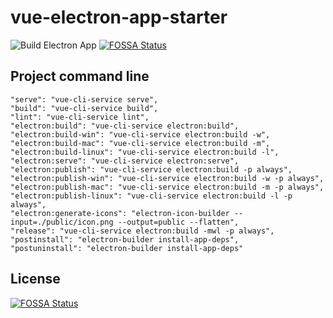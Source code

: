 # vue-electron-app-starter
![Build Electron App](https://github.com/wdpm/vue-electron-app-starter/workflows/Build%20Electron%20App/badge.svg?branch=main)
[![FOSSA Status](https://app.fossa.com/api/projects/git%2Bgithub.com%2Fwdpm%2Fvue-electron-app-starter.svg?type=shield)](https://app.fossa.com/projects/git%2Bgithub.com%2Fwdpm%2Fvue-electron-app-starter?ref=badge_shield)

## Project command line
```
"serve": "vue-cli-service serve",
"build": "vue-cli-service build",
"lint": "vue-cli-service lint",
"electron:build": "vue-cli-service electron:build",
"electron:build-win": "vue-cli-service electron:build -w",
"electron:build-mac": "vue-cli-service electron:build -m",
"electron:build-linux": "vue-cli-service electron:build -l",
"electron:serve": "vue-cli-service electron:serve",
"electron:publish": "vue-cli-service electron:build -p always",
"electron:publish-win": "vue-cli-service electron:build -w -p always",
"electron:publish-mac": "vue-cli-service electron:build -m -p always",
"electron:publish-linux": "vue-cli-service electron:build -l -p always",
"electron:generate-icons": "electron-icon-builder --input=./public/icon.png --output=public --flatten",
"release": "vue-cli-service electron:build -mwl -p always",
"postinstall": "electron-builder install-app-deps",
"postuninstall": "electron-builder install-app-deps"
```

## License
[![FOSSA Status](https://app.fossa.com/api/projects/git%2Bgithub.com%2Fwdpm%2Fvue-electron-app-starter.svg?type=large)](https://app.fossa.com/projects/git%2Bgithub.com%2Fwdpm%2Fvue-electron-app-starter?ref=badge_large)
